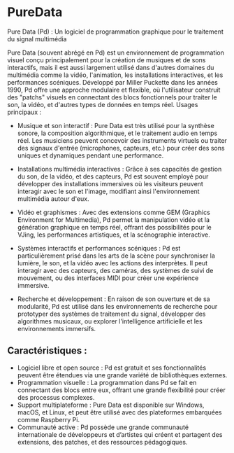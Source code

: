 # PureData

Pure Data (Pd) : Un logiciel de programmation graphique pour le traitement du signal multimédia

Pure Data (souvent abrégé en Pd) est un environnement de programmation visuel conçu principalement pour la création de musiques et de sons interactifs, mais il est aussi largement utilisé dans d'autres domaines du multimédia comme la vidéo, l'animation, les installations interactives, et les performances scéniques. Développé par Miller Puckette dans les années 1990, Pd offre une approche modulaire et flexible, où l'utilisateur construit des "patchs" visuels en connectant des blocs fonctionnels pour traiter le son, la vidéo, et d'autres types de données en temps réel.
Usages principaux :

* Musique et son interactif : Pure Data est très utilisé pour la synthèse sonore, la composition algorithmique, et le traitement audio en temps réel. Les musiciens peuvent concevoir des instruments virtuels ou traiter des signaux d'entrée (microphones, capteurs, etc.) pour créer des sons uniques et dynamiques pendant une performance.

* Installations multimédia interactives : Grâce à ses capacités de gestion du son, de la vidéo, et des capteurs, Pd est souvent employé pour développer des installations immersives où les visiteurs peuvent interagir avec le son et l'image, modifiant ainsi l'environnement multimédia autour d'eux.

* Vidéo et graphismes : Avec des extensions comme GEM (Graphics Environment for Multimedia), Pd permet la manipulation vidéo et la génération graphique en temps réel, offrant des possibilités pour le VJing, les performances artistiques, et la scénographie interactive.

* Systèmes interactifs et performances scéniques : Pd est particulièrement prisé dans les arts de la scène pour synchroniser la lumière, le son, et la vidéo avec les actions des interprètes. Il peut interagir avec des capteurs, des caméras, des systèmes de suivi de mouvement, ou des interfaces MIDI pour créer une expérience immersive.

* Recherche et développement : En raison de son ouverture et de sa modularité, Pd est utilisé dans les environnements de recherche pour prototyper des systèmes de traitement du signal, développer des algorithmes musicaux, ou explorer l'intelligence artificielle et les environnements immersifs.

## Caractéristiques :

* Logiciel libre et open source : Pd est gratuit et ses fonctionnalités peuvent être étendues via une grande variété de bibliothèques externes.
* Programmation visuelle : La programmation dans Pd se fait en connectant des blocs entre eux, offrant une grande flexibilité pour créer des processus complexes.
* Support multiplateforme : Pure Data est disponible sur Windows, macOS, et Linux, et peut être utilisé avec des plateformes embarquées comme Raspberry Pi.
* Communauté active : Pd possède une grande communauté internationale de développeurs et d’artistes qui créent et partagent des extensions, des patches, et des ressources pédagogiques.